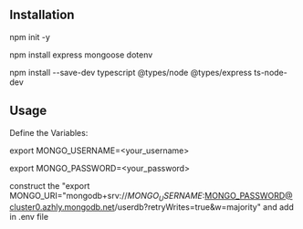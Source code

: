 ## Installation
npm init -y

npm install express mongoose dotenv

npm install --save-dev typescript @types/node @types/express ts-node-dev

## Usage

Define the Variables:

export MONGO_USERNAME=<your_username>

export MONGO_PASSWORD=<your_password>

construct the "export MONGO_URI="mongodb+srv://$MONGO_USERNAME:$MONGO_PASSWORD@cluster0.azhly.mongodb.net/userdb?retryWrites=true&w=majority" and add in .env file

